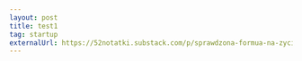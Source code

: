 ```yaml
---
layout: post
title: test1
tag: startup
externalUrl: https://52notatki.substack.com/p/sprawdzona-formua-na-zycie-z-pasji
---
```



